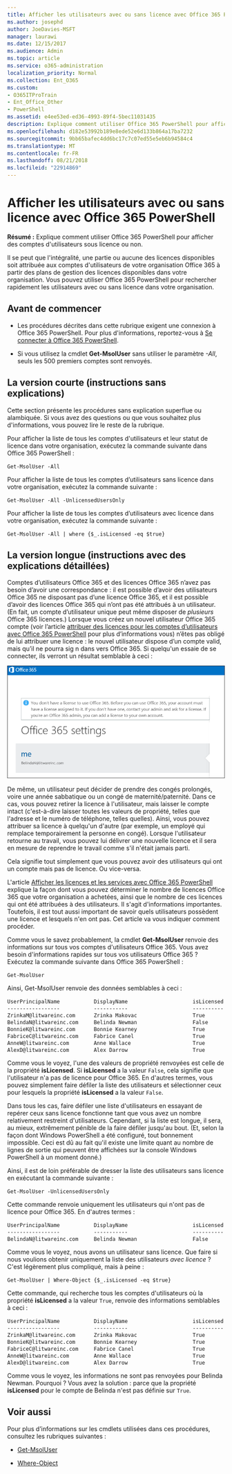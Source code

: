 ```yaml
---
title: Afficher les utilisateurs avec ou sans licence avec Office 365 PowerShell
ms.author: josephd
author: JoeDavies-MSFT
manager: laurawi
ms.date: 12/15/2017
ms.audience: Admin
ms.topic: article
ms.service: o365-administration
localization_priority: Normal
ms.collection: Ent_O365
ms.custom:
- O365ITProTrain
- Ent_Office_Other
- PowerShell
ms.assetid: e4ee53ed-ed36-4993-89f4-5bec11031435
description: Explique comment utiliser Office 365 PowerShell pour afficher des comptes d'utilisateurs sous licence ou non.
ms.openlocfilehash: d182e53992b189e8ede52e6d133b864a17ba7232
ms.sourcegitcommit: 9bb65bafec4dd6bc17c7c07ed55e5eb6b94584c4
ms.translationtype: MT
ms.contentlocale: fr-FR
ms.lasthandoff: 08/21/2018
ms.locfileid: "22914869"
---
```

# <a name="view-licensed-and-unlicensed-users-with-office-365-powershell"></a>Afficher les utilisateurs avec ou sans licence avec Office 365 PowerShell

**Résumé :** Explique comment utiliser Office 365 PowerShell pour afficher des comptes d'utilisateurs sous licence ou non.
  
Il se peut que l'intégralité, une partie ou aucune des licences disponibles soit attribuée aux comptes d'utilisateurs de votre organisation Office 365 à partir des plans de gestion des licences disponibles dans votre organisation. Vous pouvez utiliser Office 365 PowerShell pour rechercher rapidement les utilisateurs avec ou sans licence dans votre organisation.
  
## <a name="before-you-begin"></a>Avant de commencer

- Les procédures décrites dans cette rubrique exigent une connexion à Office 365 PowerShell. Pour plus d'informations, reportez-vous à [Se connecter à Office 365 PowerShell](connect-to-office-365-powershell.md).
    
- Si vous utilisez la cmdlet **Get-MsolUser** sans utiliser le paramètre _-All_, seuls les 500 premiers comptes sont renvoyés.
    
## <a name="the-short-version-instructions-without-explanations"></a>La version courte (instructions sans explications)

Cette section présente les procédures sans explication superflue ou alambiquée. Si vous avez des questions ou que vous souhaitez plus d'informations, vous pouvez lire le reste de la rubrique.
  
Pour afficher la liste de tous les comptes d'utilisateurs et leur statut de licence dans votre organisation, exécutez la commande suivante dans Office 365 PowerShell :
  
```
Get-MsolUser -All
```

Pour afficher la liste de tous les comptes d’utilisateurs sans licence dans votre organisation, exécutez la commande suivante :
  
```
Get-MsolUser -All -UnlicensedUsersOnly
```

Pour afficher la liste de tous les comptes d’utilisateurs avec licence dans votre organisation, exécutez la commande suivante :
  
```
Get-MsolUser -All | where {$_.isLicensed -eq $true}
```

## <a name="the-long-version-instructions-with-detailed-explanations"></a>La version longue (instructions avec des explications détaillées)

Comptes d’utilisateurs Office 365 et des licences Office 365 n’avez pas besoin d’avoir une correspondance : il est possible d’avoir des utilisateurs Office 365 ne disposant pas d’une licence Office 365, et il est possible d’avoir des licences Office 365 qui n’ont pas été attribués à un utilisateur. (En fait, un compte d’utilisateur unique peut même disposer de *plusieurs* Office 365 licences.) Lorsque vous créez un nouvel utilisateur Office 365 compte (voir l’article [attribuer des licences pour les comptes d’utilisateurs avec Office 365 PowerShell](assign-licenses-to-user-accounts-with-office-365-powershell.md) pour plus d’informations vous) n’êtes pas obligé de lui attribuer une licence : le nouvel utilisateur dispose d’un compte valid, mais qu’il ne pourra sig n dans vers Office 365. Si quelqu'un essaie de se connecter, ils verront un résultat semblable à ceci :
  
![Utilisateur sans licence Office 365 valide.](media/o365-powershell-no-license.png)
  
De même, un utilisateur peut décider de prendre des congés prolongés, voire une année sabbatique ou un congé de maternité/paternité. Dans ce cas, vous pouvez retirer la licence à l'utilisateur, mais laisser le compte intact (c'est-à-dire laisser toutes les valeurs de propriété, telles que l'adresse et le numéro de téléphone, telles quelles). Ainsi, vous pouvez attribuer sa licence à quelqu'un d'autre (par exemple, un employé qui remplace temporairement la personne en congé). Lorsque l'utilisateur retourne au travail, vous pouvez lui délivrer une nouvelle licence et il sera en mesure de reprendre le travail comme s'il n'était jamais parti.
  
Cela signifie tout simplement que vous pouvez avoir des utilisateurs qui ont un compte mais pas de licence. Ou vice-versa.
  
L'article [Afficher les licences et les services avec Office 365 PowerShell](view-licenses-and-services-with-office-365-powershell.md) explique la façon dont vous pouvez déterminer le nombre de licences Office 365 que votre organisation a achetées, ainsi que le nombre de ces licences qui ont été attribuées à des utilisateurs. Il s'agit d'informations importantes. Toutefois, il est tout aussi important de savoir quels utilisateurs possèdent une licence et lesquels n'en ont pas. Cet article va vous indiquer comment procéder.
  
Comme vous le savez probablement, la cmdlet **Get-MsolUser** renvoie des informations sur tous vos comptes d'utilisateurs Office 365. Vous avez besoin d'informations rapides sur tous vos utilisateurs Office 365 ? Exécutez la commande suivante dans Office 365 PowerShell :
  
```
Get-MsolUser
```

Ainsi, Get-MsolUser renvoie des données semblables à ceci :
  
```
UserPrincipalName           DisplayName                     isLicensed
-----------------           -----------                     ----------
ZrinkaM@litwareinc.com      Zrinka Makovac                  True
BelindaN@litwareinc.com     Belinda Newman                  False
BonnieK@litwareinc.com      Bonnie Kearney                  True
FabriceC@litwareinc.com     Fabrice Canel                   True
AnneW@litwareinc.com        Anne Wallace                    True
AlexD@litwareinc.com        Alex Darrow                     True
```

Comme vous le voyez, l'une des valeurs de propriété renvoyées est celle de la propriété **isLicensed**. Si **isLicensed** a la valeur `False`, cela signifie que l'utilisateur n'a pas de licence pour Office 365. En d'autres termes, vous pouvez simplement faire défiler la liste des utilisateurs et sélectionner ceux pour lesquels la propriété **isLicensed** a la valeur `False`.
  
Dans tous les cas, faire défiler une liste d'utilisateurs en essayant de repérer ceux sans licence fonctionne tant que vous avez un nombre relativement restreint d'utilisateurs. Cependant, si la liste est longue, il sera, au mieux, extrêmement pénible de la faire défiler jusqu'au bout. (Et, selon la façon dont Windows PowerShell a été configuré, tout bonnement impossible. Ceci est dû au fait qu'il existe une limite quant au nombre de lignes de sortie qui peuvent être affichées sur la console Windows PowerShell à un moment donné.)
  
Ainsi, il est de loin préférable de dresser la liste des utilisateurs sans licence en exécutant la commande suivante :
  
```
Get-MsolUser -UnlicensedUsersOnly
```

Cette commande renvoie uniquement les utilisateurs qui n'ont pas de licence pour Office 365. En d'autres termes :
  
```
UserPrincipalName           DisplayName                     isLicensed
-----------------           -----------                     ----------
BelindaN@litwareinc.com     Belinda Newman                  False
```

Comme vous le voyez, nous avons un utilisateur sans licence. Que faire si nous voulions obtenir uniquement la liste des utilisateurs  *avec licence*  ? C'est légèrement plus compliqué, mais à peine :
  
```
Get-MsolUser | Where-Object {$_.isLicensed -eq $true}
```

Cette commande, qui recherche tous les comptes d'utilisateurs où la propriété **isLicensed** a la valeur `True`, renvoie des informations semblables à ceci :
  
```
UserPrincipalName           DisplayName                     isLicensed
-----------------           -----------                     ----------
ZrinkaM@litwareinc.com      Zrinka Makovac                  True
BonnieK@litwareinc.com      Bonnie Kearney                  True
FabriceC@litwareinc.com     Fabrice Canel                   True
AnneW@litwareinc.com        Anne Wallace                    True
AlexD@litwareinc.com        Alex Darrow                     True
```

Comme vous le voyez, les informations ne sont pas renvoyées pour Belinda Newman. Pourquoi ? Vous avez la solution : parce que la propriété **isLicensed** pour le compte de Belinda n'est pas définie sur `True`.
  
## <a name="see-also"></a>Voir aussi

Pour plus d’informations sur les cmdlets utilisées dans ces procédures, consultez les rubriques suivantes :
  
- [Get-MsolUser](https://go.microsoft.com/fwlink/p/?LinkId=691547)
    
- [Where-Object](https://go.microsoft.com/fwlink/p/?LinkId=113423)
    

